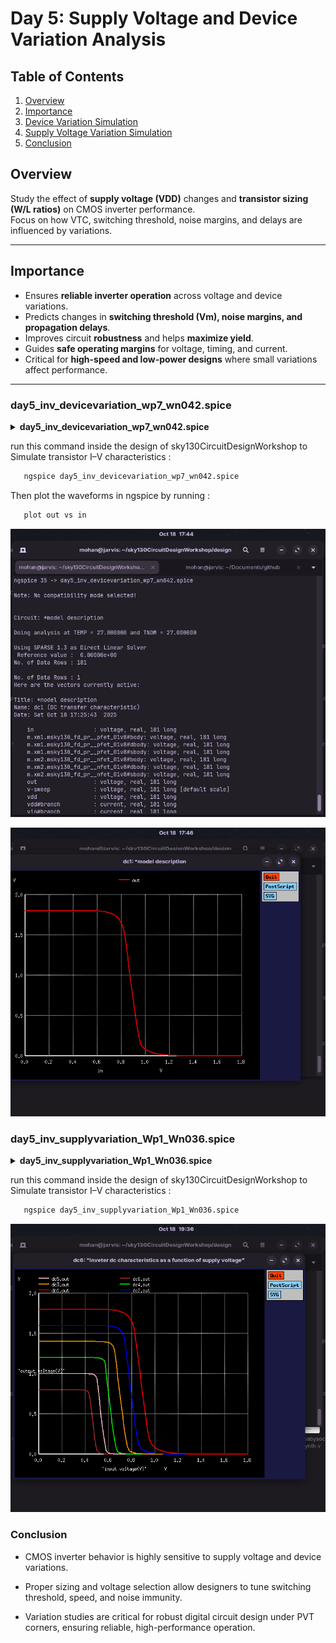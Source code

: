 
# Day 5: Supply Voltage and Device Variation Analysis

## Table of Contents

1. [Overview](#overview)  
2. [Importance](#importance)  
3. [Device Variation Simulation](#day5_inv_devicevariation_wp7_wn042spice)  
4. [Supply Voltage Variation Simulation](#day5_inv_supplyvariation_wp1_wn036spice)  
5. [Conclusion](#conclusion)


## Overview

Study the effect of **supply voltage (VDD)** changes and **transistor sizing (W/L ratios)** on CMOS inverter performance.  
Focus on how VTC, switching threshold, noise margins, and delays are influenced by variations.

---

## Importance

- Ensures **reliable inverter operation** across voltage and device variations.  
- Predicts changes in **switching threshold (Vm), noise margins, and propagation delays**.  
- Improves circuit **robustness** and helps **maximize yield**.  
- Guides **safe operating margins** for voltage, timing, and current.  
- Critical for **high-speed and low-power designs** where small variations affect performance.

---

###  day5_inv_devicevariation_wp7_wn042.spice

<details> <summary><strong> day5_inv_devicevariation_wp7_wn042.spice </strong></summary>

```
*Model Description
.param temp=27


*Including sky130 library files
.lib "sky130_fd_pr/models/sky130.lib.spice" tt


*Netlist Description


XM1 out in vdd vdd sky130_fd_pr__pfet_01v8 w=7 l=0.15
XM2 out in 0 0 sky130_fd_pr__nfet_01v8 w=0.42 l=0.15


Cload out 0 50fF

Vdd vdd 0 1.8V
Vin in 0 1.8V

*simulation commands

.op

.dc Vin 0 1.8 0.01

.control
run
setplot dc1
display
.endc

.end
```
</details>

run this command inside the design of sky130CircuitDesignWorkshop to Simulate transistor I–V characteristics  :

```bash
   ngspice day5_inv_devicevariation_wp7_wn042.spice

```
Then plot the waveforms in ngspice by running :

```bash
   plot out vs in
```

![alt text](https://github.com/MOHANAPRIYANP16/Week-4-VSD-RISC-V-Tapeout-Program-/blob/main/Day5/Images/day5_deviartion_workflow.png)

![alt text](https://github.com/MOHANAPRIYANP16/Week-4-VSD-RISC-V-Tapeout-Program-/blob/main/Day5/Images/day5_devariatent_model.png)


###  day5_inv_supplyvariation_Wp1_Wn036.spice

<details> <summary><strong> day5_inv_supplyvariation_Wp1_Wn036.spice </strong></summary>

```
*Model Description
.param temp=27


*Including sky130 library files
.lib "sky130_fd_pr/models/sky130.lib.spice" tt


*Netlist Description


XM1 out in vdd vdd sky130_fd_pr__pfet_01v8 w=1 l=0.15
XM2 out in 0 0 sky130_fd_pr__nfet_01v8 w=0.36 l=0.15


Cload out 0 50fF

Vdd vdd 0 1.8V
Vin in 0 1.8V

.control

let powersupply = 1.8
alter Vdd = powersupply
    let voltagesupplyvariation = 0
    dowhile voltagesupplyvariation < 6
    dc Vin 0 1.8 0.01
    let powersupply = powersupply - 0.2
    alter Vdd = powersupply
    let voltagesupplyvariation = voltagesupplyvariation + 1
      end
 
plot dc1.out vs in dc2.out vs in dc3.out vs in dc4.out vs in dc5.out vs in dc6.out vs in xlabel "input voltage(V)" ylabel "output voltage(V)" title "Inveter dc characteristics as a function of supply voltage"

.endc

.end
```
</details>

run this command inside the design of sky130CircuitDesignWorkshop to Simulate transistor I–V characteristics  :

```bash
   ngspice day5_inv_supplyvariation_Wp1_Wn036.spice

```
![alt text](https://github.com/MOHANAPRIYANP16/Week-4-VSD-RISC-V-Tapeout-Program-/blob/main/Day5/Images/Day5_supplyvariation_model.png)


### Conclusion

- CMOS inverter behavior is highly sensitive to supply voltage and device variations.

- Proper sizing and voltage selection allow designers to tune switching threshold, speed, and noise immunity.

- Variation studies are critical for robust digital circuit design under PVT corners, ensuring reliable, high-performance operation.